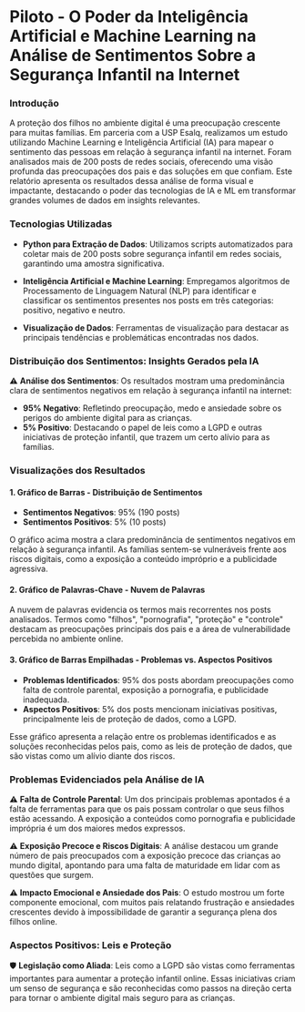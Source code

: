 # Piloto - O Poder da Inteligência Artificial e Machine Learning na Análise de Sentimentos Sobre a Segurança Infantil na Internet

### Introdução

A proteção dos filhos no ambiente digital é uma preocupação crescente para muitas famílias. Em parceria com a USP Esalq, realizamos um estudo utilizando Machine Learning e Inteligência Artificial (IA) para mapear o sentimento das pessoas em relação à segurança infantil na internet. Foram analisados mais de 200 posts de redes sociais, oferecendo uma visão profunda das preocupações dos pais e das soluções em que confiam. Este relatório apresenta os resultados dessa análise de forma visual e impactante, destacando o poder das tecnologias de IA e ML em transformar grandes volumes de dados em insights relevantes.

### Tecnologias Utilizadas

- **Python para Extração de Dados**: Utilizamos scripts automatizados para coletar mais de 200 posts sobre segurança infantil em redes sociais, garantindo uma amostra significativa.

- **Inteligência Artificial e Machine Learning**: Empregamos algoritmos de Processamento de Linguagem Natural (NLP) para identificar e classificar os sentimentos presentes nos posts em três categorias: positivo, negativo e neutro.

- **Visualização de Dados**: Ferramentas de visualização para destacar as principais tendências e problemáticas encontradas nos dados.

### Distribuição dos Sentimentos: Insights Gerados pela IA

⚠️ **Análise dos Sentimentos**: Os resultados mostram uma predominância clara de sentimentos negativos em relação à segurança infantil na internet:

- **95% Negativo**: Refletindo preocupação, medo e ansiedade sobre os perigos do ambiente digital para as crianças.
- **5% Positivo**: Destacando o papel de leis como a LGPD e outras iniciativas de proteção infantil, que trazem um certo alívio para as famílias.

### Visualizações dos Resultados

#### 1. **Gráfico de Barras - Distribuição de Sentimentos**

- **Sentimentos Negativos**: 95% (190 posts)
- **Sentimentos Positivos**: 5% (10 posts)

O gráfico acima mostra a clara predominância de sentimentos negativos em relação à segurança infantil. As famílias sentem-se vulneráveis frente aos riscos digitais, como a exposição a conteúdo impróprio e a publicidade agressiva.

#### 2. **Gráfico de Palavras-Chave - Nuvem de Palavras**

A nuvem de palavras evidencia os termos mais recorrentes nos posts analisados. Termos como "filhos", "pornografia", "proteção" e "controle" destacam as preocupações principais dos pais e a área de vulnerabilidade percebida no ambiente online.

#### 3. **Gráfico de Barras Empilhadas - Problemas vs. Aspectos Positivos**

- **Problemas Identificados**: 95% dos posts abordam preocupações como falta de controle parental, exposição a pornografia, e publicidade inadequada.
- **Aspectos Positivos**: 5% dos posts mencionam iniciativas positivas, principalmente leis de proteção de dados, como a LGPD.

Esse gráfico apresenta a relação entre os problemas identificados e as soluções reconhecidas pelos pais, como as leis de proteção de dados, que são vistas como um alívio diante dos riscos.

### Problemas Evidenciados pela Análise de IA

⚠️ **Falta de Controle Parental**: Um dos principais problemas apontados é a falta de ferramentas para que os pais possam controlar o que seus filhos estão acessando. A exposição a conteúdos como pornografia e publicidade imprópria é um dos maiores medos expressos.

⚠️ **Exposição Precoce e Riscos Digitais**: A análise destacou um grande número de pais preocupados com a exposição precoce das crianças ao mundo digital, apontando para uma falta de maturidade em lidar com as questões que surgem.

⚠️ **Impacto Emocional e Ansiedade dos Pais**: O estudo mostrou um forte componente emocional, com muitos pais relatando frustração e ansiedades crescentes devido à impossibilidade de garantir a segurança plena dos filhos online.

### Aspectos Positivos: Leis e Proteção

🛡️ **Legislação como Aliada**: Leis como a LGPD são vistas como ferramentas importantes para aumentar a proteção infantil online. Essas iniciativas criam um senso de segurança e são reconhecidas como passos na direção certa para tornar o ambiente digital mais seguro para as crianças.

